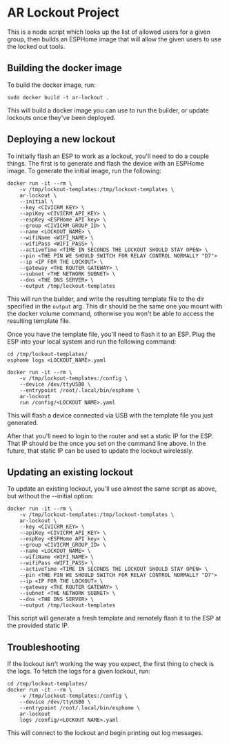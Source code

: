 # AR Lockout Project

This is a node script which looks up the list of allowed users for a given group, then builds an ESPHome image that will allow the given users to use the locked out tools.

## Building the docker image

To build the docker image, run:

```
sudo docker build -t ar-lockout .
```

This will build a docker image you can use to run the builder, or update lockouts once they've been deployed.


## Deploying a new lockout

To initially flash an ESP to work as a lockout, you'll need to do a couple things.  The first is to generate and flash the device with an ESPHome image.  To generate the initial image, run the following:

```
docker run -it --rm \
    -v /tmp/lockout-templates:/tmp/lockout-templates \
    ar-lockout \
    --initial \
    --key <CIVICRM_KEY> \
    --apiKey <CIVICRM_API_KEY> \
    --espKey <ESPHome API key> \
    --group <CIVICRM_GROUP_ID> \
    --name <LOCKOUT_NAME> \
    --wifiName <WIFI_NAME> \
    --wifiPass <WIFI_PASS> \
    --activeTime <TIME IN SECONDS THE LOCKOUT SHOULD STAY OPEN> \
    --pin <THE PIN WE SHOULD SWITCH FOR RELAY CONTROL NORMALLY "D7">
    --ip <IP FOR THE LOCKOUT> \
    --gateway <THE ROUTER GATEWAY> \
    --subnet <THE NETWORK SUBNET> \
    --dns <THE DNS SERVER> \
    --output /tmp/lockout-templates
```

This will run the builder, and write the resulting template file to the dir specified in the `output` arg.  This dir should be the same one you mount with the docker volume command, otherwise you won't be able to access the resulting template file.

Once you have the template file, you'll need to flash it to an ESP.  Plug the ESP into your local system and run the following command:

```
cd /tmp/lockout-templates/
esphome logs <LOCKOUT_NAME>.yaml

docker run -it --rm \
    -v /tmp/lockout-templates:/config \
    --device /dev/ttyUSB0 \
    --entrypoint /root/.local/bin/esphome \ 
    ar-lockout 
    run /config/<LOCKOUT NAME>.yaml
```

This will flash a device connected via USB with the template file you just generated.

After that you'll need to login to the router and set a static IP for the ESP.  That IP should be the once you set on the command line above.  In the future, that static IP can be used to update the lockout wirelessly.

## Updating an existing lockout

To update an existing lockout, you'll use almost the same script as above, but without the --initial option:

```
docker run -it --rm \
    -v /tmp/lockout-templates:/tmp/lockout-templates \
    ar-lockout \
    --key <CIVICRM_KEY> \
    --apiKey <CIVICRM_API_KEY> \
    --espKey <ESPHome API key> \
    --group <CIVICRM_GROUP_ID> \
    --name <LOCKOUT_NAME> \
    --wifiName <WIFI_NAME> \
    --wifiPass <WIFI_PASS> \
    --activeTime <TIME IN SECONDS THE LOCKOUT SHOULD STAY OPEN> \
    --pin <THE PIN WE SHOULD SWITCH FOR RELAY CONTROL NORMALLY "D7">
    --ip <IP FOR THE LOCKOUT> \
    --gateway <THE ROUTER GATEWAY> \
    --subnet <THE NETWORK SUBNET> \
    --dns <THE DNS SERVER> \
    --output /tmp/lockout-templates
```

This script will generate a fresh template and remotely flash it to the ESP at the provided static IP.

## Troubleshooting

If the lockout isn't working the way you expect, the first thing to check is the logs.  To fetch the logs for a given lockout, run:

```
cd /tmp/lockout-templates/
docker run -it --rm \
    -v /tmp/lockout-templates:/config \
    --device /dev/ttyUSB0 \
    --entrypoint /root/.local/bin/esphome \ 
    ar-lockout 
    logs /config/<LOCKOUT NAME>.yaml
```

This will connect to the lockout and begin printing out log messages.
